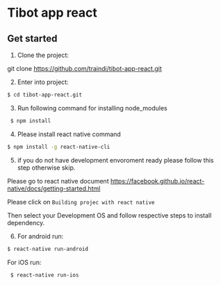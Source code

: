 # Tibot app react

## Get started

1. Clone the project:

git clone https://github.com/traindi/tibot-app-react.git

2. Enter into project: 
```sh
$ cd tibot-app-react.git
```
3. Run following command for installing node_modules 
```sh
 $ npm install
```
4. Please install react native command 
```sh
$ npm install -g react-native-cli
```
5. if you do not have development envoroment ready please follow this step otherwise skip.

Please go to react native document 
https://facebook.github.io/react-native/docs/getting-started.html

Please click on `Building projec with react native`

Then select your Development OS and follow respective steps to install dependency.

6. For android run:
```sh
$ react-native run-android
```
For iOS run:
```sh
 $ react-native run-ios
 ```
